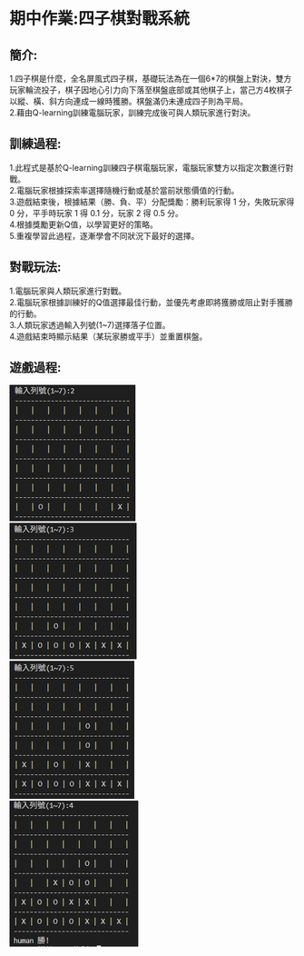 # 期中作業:四子棋對戰系統  
## 簡介:
1.四子棋是什麼，全名屏風式四子棋，基礎玩法為在一個6*7的棋盤上對決，雙方玩家輪流投子，棋子因地心引力向下落至棋盤底部或其他棋子上，當己方4枚棋子以縱、橫、斜方向連成一線時獲勝。棋盤滿仍未連成四子則為平局。  
2.藉由Q-learning訓練電腦玩家，訓練完成後可與人類玩家進行對決。  
## 訓練過程:
1.此程式是基於Q-learning訓練四子棋電腦玩家，電腦玩家雙方以指定次數進行對戰。  
2.電腦玩家根據探索率選擇隨機行動或基於當前狀態價值的行動。  
3.遊戲結束後，根據結果（勝、負、平）分配獎勵：勝利玩家得 1 分，失敗玩家得 0 分，平手時玩家 1 得 0.1 分，玩家 2 得 0.5 分。  
4.根據獎勵更新Q值，以學習更好的策略。  
5.重複學習此過程，逐漸學會不同狀況下最好的選擇。  
## 對戰玩法:
1.電腦玩家與人類玩家進行對戰。  
2.電腦玩家根據訓練好的Q值選擇最佳行動，並優先考慮即將獲勝或阻止對手獲勝的行動。  
3.人類玩家透過輸入列號(1~7)選擇落子位置。  
4.遊戲結束時顯示結果（某玩家勝或平手）並重置棋盤。  
## 遊戲過程:
![image](https://github.com/henk3520/_ml/blob/main/%E6%9C%9F%E4%B8%AD%E4%BD%9C%E6%A5%AD/1.png)  
![image](https://github.com/henk3520/_ml/blob/main/%E6%9C%9F%E4%B8%AD%E4%BD%9C%E6%A5%AD/2.png)  
![image](https://github.com/henk3520/_ml/blob/main/%E6%9C%9F%E4%B8%AD%E4%BD%9C%E6%A5%AD/3.png)  
![image](https://github.com/henk3520/_ml/blob/main/%E6%9C%9F%E4%B8%AD%E4%BD%9C%E6%A5%AD/4.png)  
